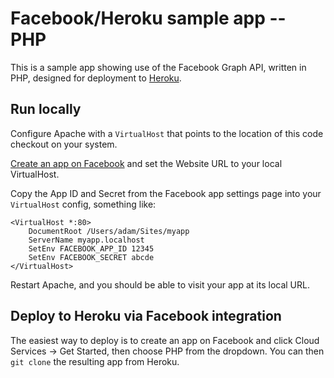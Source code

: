 Facebook/Heroku sample app -- PHP
=================================

This is a sample app showing use of the Facebook Graph API, written in PHP, designed for deployment to [Heroku](http://www.heroku.com/).

Run locally
-----------

Configure Apache with a `VirtualHost` that points to the location of this code checkout on your system.

[Create an app on Facebook](https://developers.facebook.com/apps) and set the Website URL to your local VirtualHost.

Copy the App ID and Secret from the Facebook app settings page into your `VirtualHost` config, something like:

    <VirtualHost *:80>
        DocumentRoot /Users/adam/Sites/myapp
        ServerName myapp.localhost
        SetEnv FACEBOOK_APP_ID 12345
        SetEnv FACEBOOK_SECRET abcde
    </VirtualHost>

Restart Apache, and you should be able to visit your app at its local URL.

Deploy to Heroku via Facebook integration
-----------------------------------------

The easiest way to deploy is to create an app on Facebook and click Cloud Services -> Get Started, then choose PHP from the dropdown.  You can then `git clone` the resulting app from Heroku.
